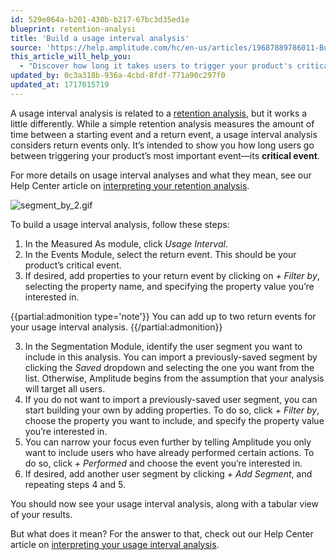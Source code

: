 ```yaml
---
id: 529e064a-b201-430b-b217-67bc3d35ed1e
blueprint: retention-analysi
title: 'Build a usage interval analysis'
source: 'https://help.amplitude.com/hc/en-us/articles/19687889786011-Build-a-usage-interval-analysis'
this_article_will_help_you:
  - "Discover how long it takes users to trigger your product's critical event"
updated_by: 0c3a318b-936a-4cbd-8fdf-771a90c297f0
updated_at: 1717015719
---
```

A usage interval analysis is related to a [retention analysis](/docs/analytics/charts/retention-analysis/retention-analysis-build), but it works a little differently. While a simple retention analysis measures the amount of time between a starting event and a return event, a usage interval analysis considers return events only. It’s intended to show you how long users go between triggering your product’s most important event—its **critical event**.

For more details on usage interval analyses and what they mean, see our Help Center article on [interpreting your retention analysis](/docs/analytics/charts/retention-analysis/retention-analysis-interpret-usage). 

![segment_by_2.gif](/docs/output/img/retention-analysis/segment-by-2-gif.gif)

To build a usage interval analysis, follow these steps:

1. In the Measured As module, click *Usage Interval*.
2. In the Events Module, select the return event. This should be your product’s critical event.
3. If desired, add properties to your return event by clicking on *+ Filter by*, selecting the property name, and specifying the property value you’re interested in.

{{partial:admonition type='note'}}
You can add up to two return events for your usage interval analysis.
{{/partial:admonition}}

3. In the Segmentation Module, identify the user segment you want to include in this analysis. You can import a previously-saved segment by clicking the *Saved* dropdown and selecting the one you want from the list. Otherwise, Amplitude begins from the assumption that your analysis will target all users.
4. If you do not want to import a previously-saved user segment, you can start building your own by adding properties. To do so, click *+ Filter by*, choose the property you want to include, and specify the property value you’re interested in.
5. You can narrow your focus even further by telling Amplitude you only want to include users who have already performed certain actions. To do so, click *+ Performed* and choose the event you’re interested in.
6. If desired, add another user segment by clicking *+ Add Segment*, and repeating steps 4 and 5.

You should now see your usage interval analysis, along with a tabular view of your results. 

But what does it mean? For the answer to that, check out our Help Center article on [interpreting your usage interval analysis](/docs/analytics/charts/retention-analysis/retention-analysis-interpret-usage).